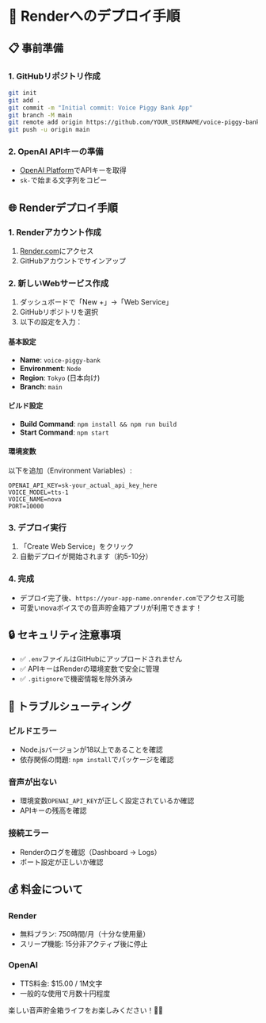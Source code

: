 # 🚀 Renderへのデプロイ手順

## 📋 事前準備

### 1. GitHubリポジトリ作成
```bash
git init
git add .
git commit -m "Initial commit: Voice Piggy Bank App"
git branch -M main
git remote add origin https://github.com/YOUR_USERNAME/voice-piggy-bank.git
git push -u origin main
```

### 2. OpenAI APIキーの準備
- [OpenAI Platform](https://platform.openai.com/)でAPIキーを取得
- `sk-`で始まる文字列をコピー

## 🌐 Renderデプロイ手順

### 1. Renderアカウント作成
1. [Render.com](https://render.com)にアクセス
2. GitHubアカウントでサインアップ

### 2. 新しいWebサービス作成
1. ダッシュボードで「New +」→「Web Service」
2. GitHubリポジトリを選択
3. 以下の設定を入力：

#### 基本設定
- **Name**: `voice-piggy-bank`
- **Environment**: `Node`
- **Region**: `Tokyo` (日本向け)
- **Branch**: `main`

#### ビルド設定
- **Build Command**: `npm install && npm run build`
- **Start Command**: `npm start`

#### 環境変数
以下を追加（Environment Variables）:
```
OPENAI_API_KEY=sk-your_actual_api_key_here
VOICE_MODEL=tts-1
VOICE_NAME=nova
PORT=10000
```

### 3. デプロイ実行
1. 「Create Web Service」をクリック
2. 自動デプロイが開始されます（約5-10分）

### 4. 完成
- デプロイ完了後、`https://your-app-name.onrender.com`でアクセス可能
- 可愛いnovaボイスでの音声貯金箱アプリが利用できます！

## 🔒 セキュリティ注意事項

- ✅ `.env`ファイルはGitHubにアップロードされません
- ✅ APIキーはRenderの環境変数で安全に管理
- ✅ `.gitignore`で機密情報を除外済み

## 🐛 トラブルシューティング

### ビルドエラー
- Node.jsバージョンが18以上であることを確認
- 依存関係の問題: `npm install`でパッケージを確認

### 音声が出ない
- 環境変数`OPENAI_API_KEY`が正しく設定されているか確認
- APIキーの残高を確認

### 接続エラー
- Renderのログを確認（Dashboard → Logs）
- ポート設定が正しいか確認

## 💰 料金について

### Render
- 無料プラン: 750時間/月（十分な使用量）
- スリープ機能: 15分非アクティブ後に停止

### OpenAI
- TTS料金: $15.00 / 1M文字
- 一般的な使用で月数十円程度

楽しい音声貯金箱ライフをお楽しみください！🐷✨